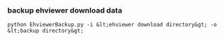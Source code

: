 ### backup ehviewer download data

```shell
python EhviewerBackup.py -i &lt;ehviewer download directory&gt; -o &lt;backup directory&gt;
```
